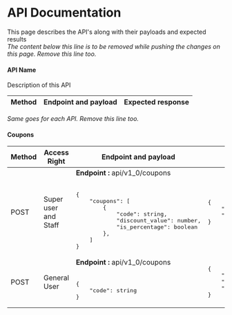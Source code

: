 <h1><a href="#api-documentation" name="api-documentation" id="api-documentation" class="anchor"></a>API Documentation</h1>
<p>This page describes the API's along with their payloads and expected results<br/><em>The content below this line is to be removed while pushing the changes on this page. Remove this line too.</em></p>
<h4><a href="#api-name" name="api-name" id="api-name" class="anchor"></a>API Name</h4>
<p>Description of this API</p>
<table>
  <thead>
    <tr>
      <th>Method </th>
      <th align="center">Endpoint and payload </th>
      <th align="right">Expected response </th>
    </tr>
  </thead>
</table>
<p><em>Same goes for each API. Remove this line too.</em></p>
<h4><a href="#coupons" name="coupons" id="coupons" class="anchor"></a>Coupons</h4>
<table>
  <thead>
    <tr>
      <th>Method </th>
      <th align="center">Access Right </th>
      <th align="center">Endpoint and payload </th>
      <th align="center">Expected response </th>
    </tr>
  </thead>
  <tbody>
    <tr>
      <td>
        POST  
      </td>
      <td>
        Super user and Staff
      </td>
      <td>
      <b>Endpoint : </b> api/v1_0/coupons
      <br><br>
<pre lang="javascript">
{
    "coupons": [
        {
            "code": string,
            "discount_value": number,
            "is_percentage": boolean
        },
    ]
}
</pre>
      </td>
      <td>
<pre lang="javascript">
{
    "success": list of coupon codes
    "error": list of coupon codes
}
</pre>        
      </td>
    </tr>
    <tr>
        <td>POST</td>
        <td>General User</td>
        <td>
        <b>Endpoint : </b> api/v1_0/coupons
        <br><br>
<pre lang="javascript">
{
    "code": string
}
</pre>
        </td>
        <td>
<pre lang="javascript">
{
    "coupon_guid": String,
    "discount_value": number,
    "is_percentage": boolean
}
</pre>
        </td>
    </tr>
  </tbody>
</table>